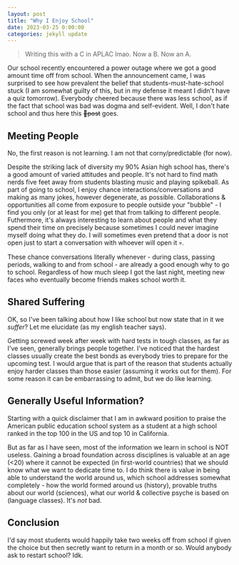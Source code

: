 ```yaml
---
layout: post
title: "Why I Enjoy School"
date: 2023-03-25 0:00:00
categories: jekyll update
---
```


<script src="https://cdn.mathjax.org/mathjax/latest/MathJax.js?config=TeX-AMS-MML_HTMLorMML" type="text/javascript"></script>

> Writing this with a C in APLAC lmao. Now a B. Now an A.

Our school recently encountered a power outage where we got a good amount time off from school. When the announcement came, I was surprised to see how prevalent the belief that students-must-hate-school stuck (I am somewhat guilty of this, but in my defense it meant I didn't have a quiz tomorrow). Everybody cheered because there was less school, as if the fact that school was bad was dogma and self-evident. Well, I don't hate school and thus here this ~~💩post~~ goes.

## Meeting People

No, the first reason is not learning. I am not that corny/predictable (for now).

Despite the striking lack of diversity my 90% Asian high school has, there's a good amount of varied attitudes and people. It's not hard to find math nerds five feet away from students blasting music and playing spikeball. As part of going to school, I enjoy chance interactions/conversations and making as many jokes, however degenerate, as possible. Collaborations & opportunities all come from exposure to people outside your "bubble" - I find you only (or at least for me) get that from talking to different people. Futhermore, it's always interesting to learn about people and what they spend their time on precisely because sometimes I could never imagine myself doing what they do. I will sometimes even pretend that a door is not open just to start a conversation with whoever will open it 💀.

These chance conversations literally whenever - during class, passing periods, walking to and from school - are already a good enough why to go to school. Regardless of how much sleep I got the last night, meeting new faces who eventually become friends makes school worth it.

## Shared Suffering

OK, so I've been talking about how I like school but now state that in it we _suffer_? Let me elucidate (as my english teacher says).

Getting screwed week after week with hard tests in tough classes, as far as I've seen, generally brings people together. I've noticed that the hardest classes usually create the best bonds as everybody tries to prepare for the upcoming test. I would argue that is part of the reason that students actually enjoy harder classes than those easier (assuming it works out for them). For some reason it can be embarrassing to admit, but we do like learning.

## Generally Useful Information?

Starting with a quick disclaimer that I am in awkward position to praise the American public education school system as a student at a high school ranked in the top 100 in the US and top 10 in California.

But as far as I have seen, most of the information we learn in school is NOT useless. Gaining a broad foundation across disciplines is valuable at an age (<20) where it cannot be expected (in first-world countries) that we should know what we want to dedicate time to. I do think there is value in being able to understand the world around us, which school addresses somewhat completely - how the world formed around us (history), provable truths about our world (sciences), what our world & collective psyche is based on (language classes). It's _not_ bad.

## Conclusion

I'd say most students would happily take two weeks off from school if given the choice but then secretly want to return in a month or so. Would anybody ask to restart school? Idk.
